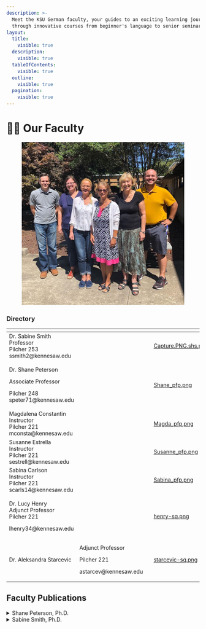 ```yaml
---
description: >-
  Meet the KSU German faculty, your guides to an exciting learning journey
  through innovative courses from beginner's language to senior seminars!
layout:
  title:
    visible: true
  description:
    visible: true
  tableOfContents:
    visible: true
  outline:
    visible: true
  pagination:
    visible: true
---
```


# 🧑‍🏫 Our Faculty

<figure><img src="../.gitbook/assets/background2-h_k58zqs0n.jpg" alt=""><figcaption></figcaption></figure>

### Directory

<table data-view="cards"><thead><tr><th></th><th></th><th></th><th data-hidden data-card-cover data-type="files"></th></tr></thead><tbody><tr><td>Dr. Sabine Smith<br>Professor <br>Pilcher 253 ssmith2@kennesaw.edu</td><td></td><td></td><td><a href="../.gitbook/assets/Capture.PNG.shs.passport.pix.PNG">Capture.PNG.shs.passport.pix.PNG</a></td></tr><tr><td><p>Dr. Shane Peterson</p><p>Associate Professor </p><p>Pilcher 248 speter71@kennesaw.edu</p></td><td></td><td></td><td><a href="../.gitbook/assets/Shane_pfp.png">Shane_pfp.png</a></td></tr><tr><td>Magdalena Constantin<br>Instructor <br>Pilcher 221 mconsta@kennesaw.edu</td><td></td><td></td><td><a href="../.gitbook/assets/Magda_pfp.png">Magda_pfp.png</a></td></tr><tr><td>Susanne Estrella<br>Instructor<br>Pilcher 221<br>sestrell@kennesaw.edu</td><td></td><td></td><td><a href="../.gitbook/assets/Susanne_pfp.png">Susanne_pfp.png</a></td></tr><tr><td>Sabina Carlson <br>Instructor <br>Pilcher 221 scarls14@kennesaw.edu</td><td></td><td></td><td><a href="../.gitbook/assets/Sabina_pfp.png">Sabina_pfp.png</a></td></tr><tr><td><p>Dr. Lucy Henry<br>Adjunct Professor<br>Pilcher 221</p><p>lhenry34@kennesaw.edu</p></td><td></td><td></td><td><a href="../.gitbook/assets/henry-sq.png">henry-sq.png</a></td></tr><tr><td>Dr. Aleksandra Starcevic</td><td><p>Adjunct Professor</p><p>Pilcher 221</p><p>astarcev@kennesaw.edu</p></td><td></td><td><a href="../.gitbook/assets/starcevic-sq.png">starcevic-sq.png</a></td></tr></tbody></table>

## Faculty Publications

<details>

<summary>Shane Peterson, Ph.D.</summary>

#### Articles

Ergai, Awatef, Shane D. Peterson, Ginny Zhan, and Sabine Smith. “Advancing Intercultural\
Communication Skills in Diverse Teams:  An Intervention Program for Project-Based Engineering Courses.” _Journal of Higher Education Theory and Practice_ 23.10 (2023): 120-136.

Peterson, Shane D. “The Contested Status of Illustrated Literature (1860-1890).” _Colloquia Germanica_ 49.2-3 (2016 \[2018]): 259-82.

Peterson, Shane D. “Projection Spaces: Manifestations of the Alpine in the Reception of the Austrian _Heimatfilm Echo der Berge_ (1954) and of the Vienna Flak Towers.” _Austrian Studies_ 18 (2010): 124-40.

#### Book Chapters

Peterson, Shane D. “Illustrated Editions of Novels as Marketing Strategy: The Case of Wilhelm Raabe.” _Market Strategies and German Literature in the Long Nineteenth Century_, eds. Vance Byrd & Ervin Malakaj. De Gruyter, 2020. 269-305.

Peterson, Shane D. “Intranational Migration – The Search for Postwar Austrian _Heimat_ in « Echo der Berge »(1954).” _Imaginäre Topographien: Migration und Verortung_, eds. Klaus Müller-Richter and Ramona Uritescu-Lombard. Bielefeld: Transcript, 2007. 127-42.

#### Refereed Conference Proceedings

Ergai, Awatef, Shane D. Peterson, Ginny Zhan, and Sabine Smith. [“Improving Communication Skills in Global Engineers: Adapting the UNESCO Story Circles Method in an Undergraduate Engineering Course.”](https://peer.asee.org/40608) American Society for Engineering Education. _2022 Annual Conference & Exposition_.&#x20;

#### Textbooks

Peterson, Shane D., Sabine Smith, Dylan Goldblatt, and Susanne Estrella. [“der und mehr”:](https://alg.manifoldapp.org/projects/der-und-mehr) An Online, Open-Source German Language Textbook.

#### Undergraduate Research Mentorship

Faculty Mentor, First-Year Scholars Program, “Measuring German Vocabulary Learning,” 2020-21.

</details>

<details>

<summary>Sabine Smith, Ph.D.</summary>

#### Monographs

* Peterson, Shane, Sabine H. Smith, Dylan Goldblatt, Susanne Estrella. _Der und mehr._ Open Textbooks, ALG, 2020. Available via [https://alg.manifoldapp.org/projects/der-und-mehr](https://nam04.safelinks.protection.outlook.com/?url=https%3A%2F%2Falg.manifoldapp.org%2Fprojects%2Fder-und-mehr\&data=05%7C01%7Cngoldbla%40kennesaw.edu%7Cda27d8d04078490416e808dba1ba73c8%7C45f26ee5f134439ebc93e6c7e33d61c2%7C1%7C0%7C638281594400850457%7CUnknown%7CTWFpbGZsb3d8eyJWIjoiMC4wLjAwMDAiLCJQIjoiV2luMzIiLCJBTiI6Ik1haWwiLCJXVCI6Mn0%3D%7C3000%7C%7C%7C\&sdata=srHp9v2FA%2BQaIvBUVsmSjJUTzJ1SgddYotCgUaTSI%2Fw%3D\&reserved=0)&#x20;
* Ehland, Christoph, Sabine H. Smith, eds. _KSU UPB Maymester 2016: Georgia with the Germans._ Paderborn: np, 2017. Available in print and via [https://uni-paderborn.sciebo.de/index.php/s/wOpITMLOF3aCPsA](https://nam04.safelinks.protection.outlook.com/?url=https%3A%2F%2Funi-paderborn.sciebo.de%2Findex.php%2Fs%2FwOpITMLOF3aCPsA\&data=05%7C01%7Cngoldbla%40kennesaw.edu%7Cda27d8d04078490416e808dba1ba73c8%7C45f26ee5f134439ebc93e6c7e33d61c2%7C1%7C0%7C638281594400850457%7CUnknown%7CTWFpbGZsb3d8eyJWIjoiMC4wLjAwMDAiLCJQIjoiV2luMzIiLCJBTiI6Ik1haWwiLCJXVCI6Mn0%3D%7C3000%7C%7C%7C\&sdata=aR6d%2FCIy2wV0df4aAC%2B%2FKNhHvajtXg2xs56kj7uABrI%3D\&reserved=0)&#x20;
* Robbins, Sarah, Sabine H. Smith, and Federica Santini, eds. _Bridging Cultures: International Women Faculty Transforming the US Academy._ Lanham, MD: University Press of America, 2011.&#x20;
* Smith, Sabine H. _Sexual Violence in German Culture: Rereading and Rewriting the Tradition._ Studien zum Theater, Film, Fernsehen 26. Frankfurt: Peter Lang, 1998.&#x20;

#### Book chapters: &#x20;

* Levintova, Ekaterina, Sabine H. Smith, Iris Berdrow, Laura Boudon, Dan Paracka, and Paul Worley. “Have Interest, Will NOT Travel: Multi-Institutional Study of the Reasons Why Students Opt Out of Study Abroad,” in: Namaste, Nina & Amanda Sturgill, eds. _Mind The Gap: Integrating Global Learning at Home and Abroad_ (Stylus, 2020).&#x20;
* Berdrow, Iris, Rebecca Cruise, Ekaterina Levintova, Sabine H. Smith, Laura Boudon, Dan Paracka, and Paul Worley. “Exploring Patterns of Student Global Learning Choices: A Multi-Institutional Analysis,” in: Namaste, Nina & Amanda Sturgill, eds. _Mind The Gap: Integrating Global Learning at Home and Abroad_ (Stylus, 2020).&#x20;
* Smith, Sabine H. “The Urban Residential Balcony as Interstitial Site.” _Resistance and the City._ Ed. Christoph Ehland and Pascal Fischer; (= Spatial Practices series). Amsterdam/Leiden: Rodopi/Brill,  2018, 168-184.&#x20;
* Smith, Sabine H. “Staking the Ground for the ‘Third Place’: Fostering Intercultural Competence in Foreign Language Students at an American University.” _Intercultural Encounters in Education, vol.2_ Ed. Ulla Kriebernegg, Roberta Maierhofer and Hermine Penz. Vienna: LIT Verlag, 2014, 9-27.&#x20;
* Smith, Sabine H. “Perfectly Ambivalent: How German Am I?” _Bridging Cultures: International Women Faculty Transforming the US Academy._ Ed. Sarah Robbins, Sabine H. Smith, and Federica Santini. Lanham, MD: University Press of America, 2011, 40-60. (Reprinted in _Journal of Transnational American Studies_, 4(1) (2012), 11-31. Available [http://escholarship.org/uc/item/5bx354k1#page-1](https://nam04.safelinks.protection.outlook.com/?url=http%3A%2F%2Fescholarship.org%2Fuc%2Fitem%2F5bx354k1%23page-1\&data=05%7C01%7Cngoldbla%40kennesaw.edu%7Cda27d8d04078490416e808dba1ba73c8%7C45f26ee5f134439ebc93e6c7e33d61c2%7C1%7C0%7C638281594400850457%7CUnknown%7CTWFpbGZsb3d8eyJWIjoiMC4wLjAwMDAiLCJQIjoiV2luMzIiLCJBTiI6Ik1haWwiLCJXVCI6Mn0%3D%7C3000%7C%7C%7C\&sdata=HXU%2B7w4xPNDaeZsnH%2BXkv977n3UYhXMEiTk6wTpoBTY%3D\&reserved=0)).&#x20;
* Santini, Federica, Sabine H. Smith, and Sarah Robbins. “Introduction.” _Bridging Cultures: International Women Faculty Transforming the US Academy._ Ed. Sarah Robbins, Sabine H. Smith, and Federica Santini. Lanham, MD: University Press of America, 2011, xxi-xlii. (Reprinted in _Journal of Transnational American Studies_, 4(1) (2012), 1-10. Available [http://escholarship.org/uc/item/5bx354k1#page-1](https://nam04.safelinks.protection.outlook.com/?url=http%3A%2F%2Fescholarship.org%2Fuc%2Fitem%2F5bx354k1%23page-1\&data=05%7C01%7Cngoldbla%40kennesaw.edu%7Cda27d8d04078490416e808dba1ba73c8%7C45f26ee5f134439ebc93e6c7e33d61c2%7C1%7C0%7C638281594400850457%7CUnknown%7CTWFpbGZsb3d8eyJWIjoiMC4wLjAwMDAiLCJQIjoiV2luMzIiLCJBTiI6Ik1haWwiLCJXVCI6Mn0%3D%7C3000%7C%7C%7C\&sdata=HXU%2B7w4xPNDaeZsnH%2BXkv977n3UYhXMEiTk6wTpoBTY%3D\&reserved=0) )&#x20;
* Howard, Lori, Sarah R. Robbins, Sabine H. Smith, and _Bridging Cultures_ writers. “Epilogue: Synthesizing Stories and Making Connections.” _Bridging Cultures: International Women Faculty Transforming the US Academy._ Ed. Sarah Robbins, Sabine H. Smith, and Federica Santini Lanham, MD: University Press of America, 2011, 157-173.&#x20;
* Santini, Federica, and Sabine H. Smith. “Questions: Reflection, Discussion and Cultural Change.” _Bridging Cultures: International Women Faculty Transforming the US Academy._ Ed. Sarah Robbins, Sabine H. Smith, and Federica Santini. Lanham, MD: University Press of America, 2011, 174-177.&#x20;
* Smith, Sabine H. “’I would have hoped for a different discussion…’: An Interview with Helke Sander.” _Triangulated Visions: Women in Recent German Cinema._ Ed. Ingeborg Major O’Sickey and Ingeborg von Zadow. New York: SUNY P, 1998.&#x20;

#### Articles (peer reviewed/refereed): &#x20;

* Ergai, Awatef, Shane Peterson, Sabine H. Smith, Ginny Zhan, ”Advancing Intercultural Communication Skills in Diverse Teams: An Intervention Program for Project-Based Engineering Courses.“ _Journal of Higher Education Theory and Practice_ 23:10 (2023).120 – 136.&#x20;
* Ergai, Awatef, Shane Peterson, Ginny Zhan, Sabine H. Smith, „Improving Communication Skills in Global Engineers: Adapting the UNESCO Story Circles Method in an Undergraduate Engineering Course,” _2022 ASEE Annual Conference & Exposition, Minneapolis, MN, 2022._&#x41;merican Society for Engineering Education (ASEE), 1-18. [https://peer.asee.org/40608](https://nam04.safelinks.protection.outlook.com/?url=https%3A%2F%2Fpeer.asee.org%2F40608\&data=05%7C01%7Cngoldbla%40kennesaw.edu%7Cda27d8d04078490416e808dba1ba73c8%7C45f26ee5f134439ebc93e6c7e33d61c2%7C1%7C0%7C638281594400850457%7CUnknown%7CTWFpbGZsb3d8eyJWIjoiMC4wLjAwMDAiLCJQIjoiV2luMzIiLCJBTiI6Ik1haWwiLCJXVCI6Mn0%3D%7C3000%7C%7C%7C\&sdata=oDll0w9bjiTseTs5etcvNRSh1247GVn1xTau5iVgrSM%3D\&reserved=0).[Available here](https://nam04.safelinks.protection.outlook.com/?url=https%3A%2F%2Fpeer.asee.org%2Fimproving-communication-skills-in-global-engineers-adapting-the-unesco-story-circles-method-in-undergraduate-engineering-programs\&data=05%7C01%7Cngoldbla%40kennesaw.edu%7Cda27d8d04078490416e808dba1ba73c8%7C45f26ee5f134439ebc93e6c7e33d61c2%7C1%7C0%7C638281594401006683%7CUnknown%7CTWFpbGZsb3d8eyJWIjoiMC4wLjAwMDAiLCJQIjoiV2luMzIiLCJBTiI6Ik1haWwiLCJXVCI6Mn0%3D%7C3000%7C%7C%7C\&sdata=PR2XTMtD1bg34LjhR8jsrcshufKOKJ0EGDq6qTNIdao%3D\&reserved=0).&#x20;
* GuramatunhuCooper, Nyasha M., Darlene Xiomara Rodriguez, Uttam Kokil, Sabine H. Smith, “Cross-Cultural Contexts of Teaching and Learning: Experiences of International Faculty at a Southeastern University in the United States,” _Currents in Teaching and Learnin&#x67;_&#x31;4:1 (September 2022). 55-69. [Available here](https://nam04.safelinks.protection.outlook.com/?url=https%3A%2F%2Fwebcdn.worcester.edu%2Fcurrents-in-teaching-and-learning%2Fwp-content%2Fuploads%2Fsites%2F65%2F2022%2F09%2FCurrents-14-01-GuramatunhuCooper-Xiomara-Rodriguez-Kokil-Smith-Cross-Cultural-Contexts-of-Teaching-and-Learning-Experiences-of-International-Faculty.pdf\&data=05%7C01%7Cngoldbla%40kennesaw.edu%7Cda27d8d04078490416e808dba1ba73c8%7C45f26ee5f134439ebc93e6c7e33d61c2%7C1%7C0%7C638281594401006683%7CUnknown%7CTWFpbGZsb3d8eyJWIjoiMC4wLjAwMDAiLCJQIjoiV2luMzIiLCJBTiI6Ik1haWwiLCJXVCI6Mn0%3D%7C3000%7C%7C%7C\&sdata=Xn4xq3edk%2FlEHzTxkt7pVLiQ%2FOthhUIwatSins%2BXUAI%3D\&reserved=0).&#x20;
* Smith, Sabine H., and Daniel J. Paracka. “Global learning is shared learning: Interdisciplinary intercultural competence at a comprehensive regional university” International Journal for Intercultural Relations 63:1 (2018), 17-26. Smith, Sabine H., “Investigating Products, Practices, and Perspectives in a Simulated Moving Abroad Project.” Garrett-Rucks, Paula and Alvino Fantini, eds. Dimension 2016 Special Issue: Focus on Intercultural Competence (2016). 169-194. Available at https://www.academia.edu/26575642/Dimension\_2016\_Special\_Issue\_Focus\_on\_Intercultural\_Competence
* Terantino, Joseph, Claudia Stura, Sabine H. Smith, and Jeannette Boettcher. “Die Integration von interkultureller Kommunikationskompetenz in das Curriculum eines Institutes für Fremdsprachen: Eine explorative Fallstudie” \[Integrating Intercultural Communicative Competence Into the Curriculum of a Department of Foreign Languages: An Exploratory Case Study] Intercultural Journal: Online Zeitschrift für Interkulturelle Studien 12:21 (2013). 59-70. Available at http://www.ssoar.info/ssoar/handle/document/45416.
* Smith, Sabine H., and Miriam Bley. „Streets in the Sky: The Balconies of Lima and the Road to Intercultural Competence.“ _The Journal of Global Initiatives_ 7:2 (2012). 143-166.&#x20;
* Hoyt, Kristin, and Sabine H. Smith. “Keeping Them In While Getting Them Out” _FLAG Journal_ 1:1 (Fall 2009). 15-22. &#x20;
* Hunt, Hugh, Catherine Lewis, and Smith, Sabine H. “Following in Anne Frank’s Footsteps: An Interdisciplinary Study Abroad Program.” _The International Journal of the Humanities_ 5:9 (Fall 2007). 61-68. &#x20;

#### Online teaching modules, research-based

* Contributor of online module “Embracing the Monkey Wrench: Preparing for the OPI” to Webinar by DFL Faculty Learning Community “High Leverage Teaching Practice” Available at  [https://mediaspace.kennesaw.edu/media/Webinar+1+Power+Point+Interpersonal+Task\_FinalPrez/1\_uh38bf81](https://mediaspace.kennesaw.edu/media/Webinar+1+Power+Point+Interpersonal+Task_FinalPrez/1_uh38bf81) (5/18). &#x20;
* Contributor of online module “Exploring Your Worldview and the Importance of Self-Assessment” (pre-departure section) for KSU Campus Internationalization Prize: Online Intercultural Education and Training for Study Abroad Engagement,” for Co-PIs Drs. Wade-Berg, Slinger-Friedman, Robinson-Dooley, and Coffey, sponsored by the KSU Institute of Global Initiatives (6/16).&#x20;
* Contributor of online module “Cultural Simulation “It’s Peanuts!” [http://dga.kennesaw.edu/sig/itaic.php](https://nam04.safelinks.protection.outlook.com/?url=http%3A%2F%2Fdga.kennesaw.edu%2Fsig%2Fitaic.php\&data=05%7C01%7Cngoldbla%40kennesaw.edu%7Cda27d8d04078490416e808dba1ba73c8%7C45f26ee5f134439ebc93e6c7e33d61c2%7C1%7C0%7C638281594401006683%7CUnknown%7CTWFpbGZsb3d8eyJWIjoiMC4wLjAwMDAiLCJQIjoiV2luMzIiLCJBTiI6Ik1haWwiLCJXVCI6Mn0%3D%7C3000%7C%7C%7C\&sdata=ow3ONLOQIuUakKZkkUWsAdIABvKVt6NQDaQuiEJ1xrw%3D\&reserved=0) for KSU Campus Internationalization Prize: “Campus Internationalization Prize: Interdisciplinary Teaching and Assessment of Intercultural Competence,” for Co-PIs Drs. Smith, Paracka and Terantino, sponsored by the KSU Institute of Global Initiatives (6/15).&#x20;

#### Performances, exhibits, and installations&#x20;

* Coordinator of translation project (English-German) of KSU MHHE exhibit [Voices from the Great War,](https://nam04.safelinks.protection.outlook.com/?url=https%3A%2F%2Fhistorymuseum.kennesaw.edu%2Fexhibitions%2Ftraveling%2Fgreat-war.php\&data=05%7C01%7Cngoldbla%40kennesaw.edu%7Cda27d8d04078490416e808dba1ba73c8%7C45f26ee5f134439ebc93e6c7e33d61c2%7C1%7C0%7C638281594401006683%7CUnknown%7CTWFpbGZsb3d8eyJWIjoiMC4wLjAwMDAiLCJQIjoiV2luMzIiLCJBTiI6Ik1haWwiLCJXVCI6Mn0%3D%7C3000%7C%7C%7C\&sdata=A%2BvtdMKHzIm%2BkI6zUcZuUk4OGRfDtww%2FM2fm4t8UNEw%3D\&reserved=0) _with undergraduate students in GRMN 3200 (Spring 20232), KSU. Forthcoming._&#x20;
* Coordinator of translation project (English-German) of KSU MHHE exhibit [Enduring Tension: (En)countering Antisemitism in Every Age](https://nam04.safelinks.protection.outlook.com/?url=https%3A%2F%2Fhistorymuseum.kennesaw.edu%2Fexhibitions%2Ftraveling%2Fenduring-tension.php\&data=05%7C01%7Cngoldbla%40kennesaw.edu%7Cda27d8d04078490416e808dba1ba73c8%7C45f26ee5f134439ebc93e6c7e33d61c2%7C1%7C0%7C638281594401006683%7CUnknown%7CTWFpbGZsb3d8eyJWIjoiMC4wLjAwMDAiLCJQIjoiV2luMzIiLCJBTiI6Ik1haWwiLCJXVCI6Mn0%3D%7C3000%7C%7C%7C\&sdata=xVoYkOl68EaeCOuY6WwnqTdCx3ZHNeLVhjg046dDEkw%3D\&reserved=0), with undergraduate students in GRMN 3200 (Spring 2022), KSU. Available at [https://meethistory.kennesaw.edu/items/show/90](https://nam04.safelinks.protection.outlook.com/?url=https%3A%2F%2Fmeethistory.kennesaw.edu%2Fitems%2Fshow%2F90\&data=05%7C01%7Cngoldbla%40kennesaw.edu%7Cda27d8d04078490416e808dba1ba73c8%7C45f26ee5f134439ebc93e6c7e33d61c2%7C1%7C0%7C638281594401006683%7CUnknown%7CTWFpbGZsb3d8eyJWIjoiMC4wLjAwMDAiLCJQIjoiV2luMzIiLCJBTiI6Ik1haWwiLCJXVCI6Mn0%3D%7C3000%7C%7C%7C\&sdata=50ouzlldM%2F%2FeRvvS%2Bd%2FeDJMPUKOLqihEHxRqH60bI0E%3D\&reserved=0) (5/22).&#x20;
* Co-Curator of bi-lingual exhibit „Remembering Ravensbrück: Women and the Holocaust,“ co-presented w/ Dr. Jennifer Dickey and undergraduate students in HIST 4426 and GRMN 3305, KSU (5/12).&#x20;
* Co-Curator of bi-lingual exhibit „_Karikatur_ of Power:World War II Through Political Cartoons,“ co-presented w/ Dr. Catherine Lewis and undergraduate students in HIST 4428 and GRMN 3305, KSU (3/09).&#x20;

</details>
